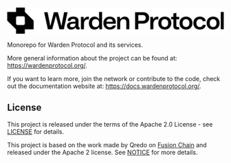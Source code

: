 ![Warden Protocol](./docs/logo.svg)

Monorepo for Warden Protocol and its services.

More general information about the project can be found at:
https://wardenprotocol.org/.

If you want to learn more, join the network or contribute to the code, check
out the documentation website at: https://docs.wardenprotocol.org/.


## License

This project is released under the terms of the Apache 2.0 License - see
[LICENSE](./LICENSE) for details.

This project is based on the work made by Qredo on [Fusion
Chain](https://github.com/qredo/fusionchain) and released under the Apache 2
license. See [NOTICE](./NOTICE) for more details.

